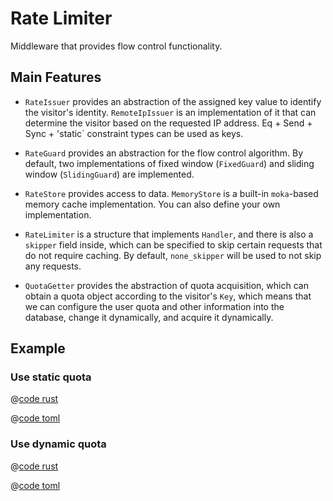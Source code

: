 # Rate Limiter

Middleware that provides flow control functionality.


## Main Features

* `RateIssuer` provides an abstraction of the assigned key value to identify the visitor's identity. `RemoteIpIssuer` is an implementation of it that can determine the visitor based on the requested IP address. Eq + Send + Sync + 'static` constraint types can be used as keys.

* `RateGuard` provides an abstraction for the flow control algorithm. By default, two implementations of fixed window (`FixedGuard`) and sliding window (`SlidingGuard`) are implemented.

* `RateStore` provides access to data. `MemoryStore` is a built-in `moka`-based memory cache implementation. You can also define your own implementation.

* `RateLimiter` is a structure that implements `Handler`, and there is also a `skipper` field inside, which can be specified to skip certain requests that do not require caching. By default, `none_skipper` will be used to not skip any requests.

* `QuotaGetter` provides the abstraction of quota acquisition, which can obtain a quota object according to the visitor's `Key`, which means that we can configure the user quota and other information into the database, change it dynamically, and acquire it dynamically.

## Example

### Use static quota

<CodeGroup>
  <CodeGroupItem title="main.rs" active>

@[code rust](../../../codes/rate-limiter-static/src/main.rs)

  </CodeGroupItem>
  <CodeGroupItem title="Cargo.toml">

@[code toml](../../../codes/rate-limiter-static/Cargo.toml)

  </CodeGroupItem>
</CodeGroup>


### Use dynamic quota

<CodeGroup>
  <CodeGroupItem title="main.rs" active>

@[code rust](../../../codes/rate-limiter-dynamic/src/main.rs)

  </CodeGroupItem>
  <CodeGroupItem title="Cargo.toml">

@[code toml](../../../codes/rate-limiter-dynamic/Cargo.toml)

  </CodeGroupItem>
</CodeGroup>